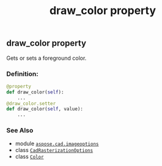 ﻿---
title: draw_color property
second_title: Aspose.CAD for Python via .NET API References
description: 
type: docs
weight: 80
url: /python-net/aspose.cad.imageoptions/cadrasterizationoptions/draw_color/
is_root: false
---

## draw_color property


Gets or sets a foreground color.
### Definition:
```python
@property
def draw_color(self):
    ...
@draw_color.setter
def draw_color(self, value):
    ...
```

### See Also
* module [`aspose.cad.imageoptions`](../../)
* class [`CadRasterizationOptions`](/cad/python-net/aspose.cad.imageoptions/cadrasterizationoptions)
* class [`Color`](/cad/python-net/aspose.cad/color)
